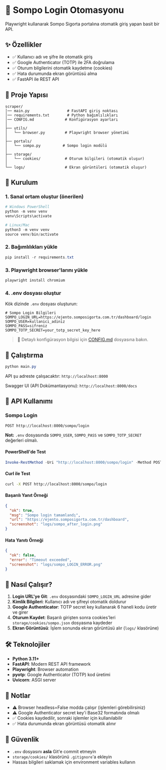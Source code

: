 # 🔐 Sompo Login Otomasyonu

Playwright kullanarak Sompo Sigorta portalına otomatik giriş yapan basit bir API.

## ✨ Özellikler

- ✅ Kullanıcı adı ve şifre ile otomatik giriş
- ✅ Google Authenticator (TOTP) ile 2FA doğrulama
- ✅ Oturum bilgilerini otomatik kaydetme (cookies)
- ✅ Hata durumunda ekran görüntüsü alma
- ✅ FastAPI ile REST API

## 📁 Proje Yapısı

```
scraper/
│── main.py                 # FastAPI giriş noktası
│── requirements.txt        # Python bağımlılıkları
│── CONFIG.md              # Konfigürasyon ayarları
│
├── utils/
│   └── browser.py         # Playwright browser yönetimi
│
├── portals/
│   └── sompo.py          # Sompo login modülü
│
├── storage/
│   └── cookies/           # Oturum bilgileri (otomatik oluşur)
│
└── logs/                  # Ekran görüntüleri (otomatik oluşur)
```

## 🔧 Kurulum

### 1. Sanal ortam oluştur (önerilen)

```powershell
# Windows PowerShell
python -m venv venv
venv\Scripts\activate

# Linux/Mac
python3 -m venv venv
source venv/bin/activate
```

### 2. Bağımlılıkları yükle

```powershell
pip install -r requirements.txt
```

### 3. Playwright browser'larını yükle

```powershell
playwright install chromium
```

### 4. .env dosyası oluştur

Kök dizinde `.env` dosyası oluşturun:

```env
# Sompo Login Bilgileri
SOMPO_LOGIN_URL=https://ejento.somposigorta.com.tr/dashboard/login
SOMPO_USER=kullanici_adiniz
SOMPO_PASS=sifreniz
SOMPO_TOTP_SECRET=your_totp_secret_key_here
```

> 📖 Detaylı konfigürasyon bilgisi için [CONFIG.md](CONFIG.md) dosyasına bakın.

## 🚀 Çalıştırma

```powershell
python main.py
```

API şu adreste çalışacaktır: `http://localhost:8000`

Swagger UI (API Dokümantasyonu): `http://localhost:8000/docs`

## 📡 API Kullanımı

### Sompo Login

```bash
POST http://localhost:8000/sompo/login
```

**Not:** `.env` dosyasında `SOMPO_USER`, `SOMPO_PASS` ve `SOMPO_TOTP_SECRET` değerleri olmalı.

#### PowerShell'de Test

```powershell
Invoke-RestMethod -Uri "http://localhost:8000/sompo/login" -Method POST
```

#### Curl ile Test

```bash
curl -X POST http://localhost:8000/sompo/login
```

#### Başarılı Yanıt Örneği

```json
{
  "ok": true,
  "msg": "Sompo login tamamlandı",
  "url": "https://ejento.somposigorta.com.tr/dashboard",
  "screenshot": "logs/sompo_after_login.png"
}
```

#### Hata Yanıtı Örneği

```json
{
  "ok": false,
  "error": "Timeout exceeded",
  "screenshot": "logs/sompo_LOGIN_ERROR.png"
}
```

## 🔄 Nasıl Çalışır?

1. **Login URL'ye Git**: `.env` dosyasındaki `SOMPO_LOGIN_URL` adresine gider
2. **Kimlik Bilgileri**: Kullanıcı adı ve şifreyi otomatik doldurur
3. **Google Authenticator**: TOTP secret key kullanarak 6 haneli kodu üretir ve girer
4. **Oturum Kaydet**: Başarılı girişten sonra cookies'leri `storage/cookies/sompo.json` dosyasına kaydeder
5. **Ekran Görüntüsü**: İşlem sonunda ekran görüntüsü alır (`logs/` klasörüne)

## 🛠️ Teknolojiler

- **Python 3.11+**
- **FastAPI**: Modern REST API framework
- **Playwright**: Browser automation
- **pyotp**: Google Authenticator (TOTP) kod üretimi
- **Uvicorn**: ASGI server

## 📌 Notlar

- ⚠️ Browser headless=False modda çalışır (işlemleri görebilirsiniz)
- ⚠️ Google Authenticator secret key'i Base32 formatında olmalı
- ✅ Cookies kaydedilir, sonraki işlemler için kullanılabilir
- ✅ Hata durumunda ekran görüntüsü otomatik alınır

## 🔐 Güvenlik

- `.env` dosyasını **asla** Git'e commit etmeyin
- `storage/cookies/` klasörünü `.gitignore`'a ekleyin
- Hassas bilgileri saklamak için environment variables kullanın

